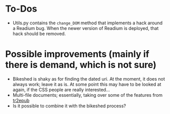 # To-Dos

* Utils.py contains the `change_DOM` method that implements a hack around a Readium bug. When the newer version of Readium is deployed, that hack should be removed.


# Possible improvements (mainly if there is demand, which is not sure)
* Bikeshed is shaky as for finding the dated uri. At the moment, it does not always work; leave it as is. At some point this may have to be looked at again, if the CSS people are really interested...
* Multi-file documents; essentially, taking over some of the features from [tr2epub](https://github.com/iherman/tr2epub)
* Is it possible to combine it with the bikeshed process?

